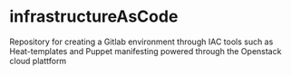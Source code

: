 # infrastructureAsCode
Repository for creating a Gitlab environment through IAC tools such as Heat-templates and Puppet manifesting powered through the Openstack cloud plattform
